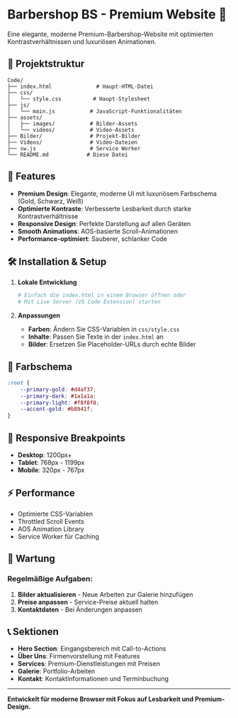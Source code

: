# Barbershop BS - Premium Website 💈

Eine elegante, moderne Premium-Barbershop-Website mit optimierten Kontrastverhältnissen und luxuriösen Animationen.

## 📁 Projektstruktur

```
Code/
├── index.html              # Haupt-HTML-Datei
├── css/
│   └── style.css          # Haupt-Stylesheet
├── js/
│   └── main.js           # JavaScript-Funktionalitäten
├── assets/
│   ├── images/           # Bilder-Assets
│   └── videos/           # Video-Assets
├── Bilder/               # Projekt-Bilder
├── Videos/               # Video-Dateien
├── sw.js                 # Service Worker
└── README.md            # Diese Datei
```

## 🌟 Features

- **Premium Design**: Elegante, moderne UI mit luxuriösem Farbschema (Gold, Schwarz, Weiß)
- **Optimierte Kontraste**: Verbesserte Lesbarkeit durch starke Kontrastverhältnisse
- **Responsive Design**: Perfekte Darstellung auf allen Geräten
- **Smooth Animations**: AOS-basierte Scroll-Animationen
- **Performance-optimiert**: Sauberer, schlanker Code

## 🛠️ Installation & Setup

1. **Lokale Entwicklung**
   ```bash
   # Einfach die index.html in einem Browser öffnen oder
   # Mit Live Server (VS Code Extension) starten
   ```

2. **Anpassungen**
   - **Farben**: Ändern Sie CSS-Variablen in `css/style.css`
   - **Inhalte**: Passen Sie Texte in der `index.html` an
   - **Bilder**: Ersetzen Sie Placeholder-URLs durch echte Bilder

## 🎨 Farbschema

```css
:root {
    --primary-gold: #d4af37;
    --primary-dark: #1a1a1a;
    --primary-light: #f8f8f8;
    --accent-gold: #b8941f;
}
```

## 📱 Responsive Breakpoints

- **Desktop**: 1200px+
- **Tablet**: 768px - 1199px
- **Mobile**: 320px - 767px

## ⚡ Performance

- Optimierte CSS-Variablen
- Throttled Scroll Events
- AOS Animation Library
- Service Worker für Caching

## 🔧 Wartung

### Regelmäßige Aufgaben:
1. **Bilder aktualisieren** - Neue Arbeiten zur Galerie hinzufügen
2. **Preise anpassen** - Service-Preise aktuell halten
3. **Kontaktdaten** - Bei Änderungen anpassen

## 📞 Sektionen

- **Hero Section**: Eingangsbereich mit Call-to-Actions
- **Über Uns**: Firmenvorstellung mit Features
- **Services**: Premium-Dienstleistungen mit Preisen
- **Galerie**: Portfolio-Arbeiten
- **Kontakt**: Kontaktinformationen und Terminbuchung

---

**Entwickelt für moderne Browser mit Fokus auf Lesbarkeit und Premium-Design.**
